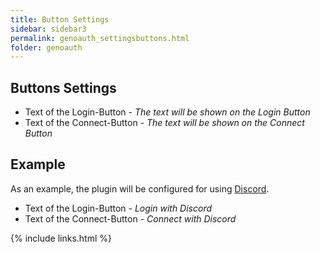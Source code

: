 ```yaml
---
title: Button Settings
sidebar: sidebar3
permalink: genoauth_settingsbuttons.html
folder: genoauth
---
```


## Buttons Settings

* Text of the Login-Button - *The text will be shown on the Login Button*
* Text of the Connect-Button - *The text will be shown on the Connect Button*

## Example
As an example, the plugin will be configured for using [Discord](https://discordapp.com).

* Text of the Login-Button - *Login with Discord*
* Text of the Connect-Button - *Connect with Discord*

{% include links.html %}
